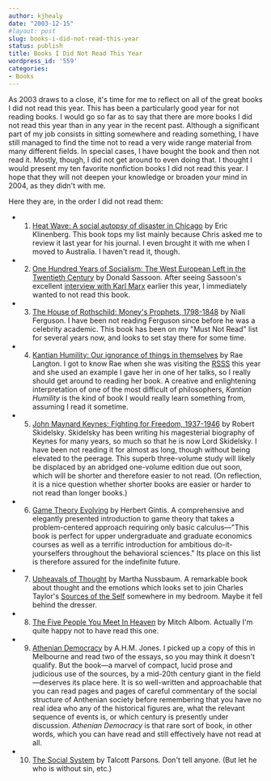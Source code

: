 ```yaml
---
author: kjhealy
date: "2003-12-15"
#layout: post
slug: books-i-did-not-read-this-year
status: publish
title: Books I Did Not Read This Year
wordpress_id: '559'
categories:
- Books
---
```


As 2003 draws to a close, it's time for me to reflect on all of the great books I did not read this year. This has been a particularly good year for not reading books. I would go so far as to say that there are more books I did not read this year than in any year in the recent past. Although a significant part of my job consists in sitting somewhere and reading something, I have still managed to find the time not to read a very wide range material from many different fields. In special cases, I have bought the book and then not read it. Mostly, though, I did not get around to even doing that. I thought I would present my ten favorite nonfiction books I did not read this year. I hope that they will not deepen your knowledge or broaden your mind in 2004, as they didn't with me.

Here they are, in the order I did not read them:

- 1.  [Heat Wave: A social autopsy of disaster in Chicago](http://www.amazon.com/exec/obidos/ASIN/0226443221/kieranhealysw-20/ref=nosim/) by Eric Klinenberg. This book tops my list mainly because Chris asked me to review it last year for his journal. I even brought it with me when I moved to Australia. I haven't read it, though.
- 2.  [One Hundred Years of Socialism: The West European Left in the Twentieth Century](http://www.amazon.com/exec/obidos/ASIN/1565844866/kieranhealysw-20/ref=nosim/) by Donald Sassoon. After seeing Sassoon's excellent [interview with Karl Marx](http://www.crookedtimber.org/archives/000746.html) earlier this year, I immediately wanted to not read this book.
- 3.  [The House of Rothschild: Money's Prophets, 1798-1848](http://www.amazon.com/exec/obidos/ASIN/0140240845/kieranhealysw-20/ref=nosim/) by Niall Ferguson. I have been not reading Ferguson since before he was a celebrity academic. This book has been on my "Must Not Read" list for several years now, and looks to set stay there for some time.
- 4.  [Kantian Humility: Our ignorance of things in themselves](http://www.amazon.com/exec/obidos/ASIN/0199243174/kieranhealysw-20/ref=nosim/) by Rae Langton. I got to know Rae when she was visiting the [RSSS](http://philrsss.anu.edu.au/) this year and she used an example I gave her in one of her talks, so I really should get around to reading her book. A creative and enlightening interpretation of one of the most difficult of philosophers, *Kantian Humility* is the kind of book I would really learn something from, assuming I read it sometime.
- 5.  [John Maynard Keynes: Fighting for Freedom, 1937-1946](http://www.amazon.com/exec/obidos/ASIN/0A0691070148/kieranhealysw-20/ref=nosim/) by Robert Skidelsky. Skidelsky has been writing his magesterial biography of Keynes for many years, so much so that he is now Lord Skidelsky. I have been not reading it for almost as long, though without being elevated to the peerage. This superb three-volume study will likely be displaced by an abridged one-volume edition due out soon, which will be shorter and therefore easier to not read. (On reflection, it is a nice question whether shorter books are easier or harder to not read than longer books.)
- 6.  [Game Theory Evolving](http://www.amazon.com/exec/obidos/ASIN/0691009430/kieranhealysw-20/ref=nosim/) by Herbert Gintis. A comprehensive and elegantly presented introduction to game theory that takes a problem-centered approach requiring only basic calculus—"This book is perfect for upper undergraduate and graduate economics courses as well as a terrific introduction for ambitious do-it-yourselfers throughout the behavioral sciences." Its place on this list is therefore assured for the indefinite future.
- 7.  [Upheavals of Thought](http://www.amazon.com/exec/obidos/ASIN/0521531829/kieranhealysw-20/ref=nosim/) by Martha Nussbaum. A remarkable book about thought and the emotions which looks set to join Charles Taylor's [Sources of the Self](http://www.amazon.com/exec/obidos/ASIN/0674824261/kieranhealysw-20/ref=nosim/) somewhere in my bedroom. Maybe it fell behind the dresser.
- 8.  [The Five People You Meet In Heaven](http://www.amazon.com/exec/obidos/ASIN/0786868716/kieranhealysw-20/ref=nosim/) by Mitch Albom. Actually I'm quite happy not to have read this one.
- 9.  [Athenian Democracy](http://www.amazon.com/exec/obidos/ASIN/0801833809/kieranhealysw-20/ref=nosim/) by A.H.M. Jones. I picked up a copy of this in Melbourne and read two of the essays, so you may think it doesn't qualify. But the book—a marvel of compact, lucid prose and judicious use of the sources, by a mid-20th century giant in the field—deserves its place here. It is so well-written and approachable that you can read pages and pages of careful commentary of the social structure of Anthenian society before remembering that you have no real idea who any of the historical figures are, what the relevant sequence of events is, or which century is presently under discussion. *Athenian Democracy* is that rare sort of book, in other words, which you can have read and still effectively have not read at all.
- 10. [The Social System](http://www.amazon.com/exec/obidos/ASIN/0029241901/kieranhealysw-20/ref=nosim/) by Talcott Parsons. Don't tell anyone. (But let he who is without sin, etc.)


